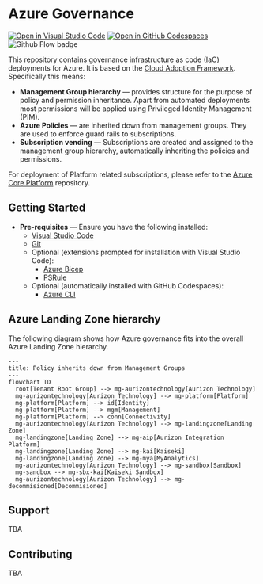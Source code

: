 # Azure Governance

[![Open in Visual Studio Code](https://img.shields.io/badge/Open%20in-github.dev-blue?logo=github)][1]
[![Open in GitHub Codespaces](https://img.shields.io/badge/Open%20in-GitHub_Codespaces-blue?logo=github)][4]
![Github Flow badge](https://img.shields.io/badge/GitFlow-GitHub-Green)

This repository contains governance infrastructure as code (IaC) deployments for Azure.
It is based on the [Cloud Adoption Framework][2].
Specifically this means:

- **Management Group hierarchy** &mdash; provides structure for the purpose of policy and permission inheritance.
  Apart from automated deployments most permissions will be applied using Privileged Identity Management (PIM).
- **Azure Policies** &mdash; are inherited down from management groups.
  They are used to enforce guard rails to subscriptions.
- **Subscription vending** &mdash; Subscriptions are created and assigned to the management group hierarchy, automatically inheriting the policies and permissions.

For deployment of Platform related subscriptions, please refer to the [Azure Core Platform][3] repository.

  [1]: https://github.dev/Aurizon/azure-governance
  [2]: https://learn.microsoft.com/azure/cloud-adoption-framework/ready/landing-zone/#azure-landing-zone-conceptual-architecture
  [3]: https://github.com/Aurizon/azure-core-platform
  [4]: https://codespaces.new/Aurizon/azure-governance?quickstart=1

## Getting Started

- **Pre-requisites** &mdash; Ensure you have the following installed:
  - [Visual Studio Code](https://code.visualstudio.com/)
  - [Git](https://git-scm.com/downloads)
  - Optional (extensions prompted for installation with Visual Studio Code):
    - [Azure Bicep](https://marketplace.visualstudio.com/items?itemName=ms-azuretools.vscode-bicep)
    - [PSRule](https://marketplace.visualstudio.com/items?itemName=bewhite.psrule-vscode)
  - Optional (automatically installed with GitHub Codespaces):
    - [Azure CLI](https://docs.microsoft.com/cli/azure/install-azure-cli)

## Azure Landing Zone hierarchy

The following diagram shows how Azure governance fits into the overall Azure Landing Zone hierarchy.

```mermaid
---
title: Policy inherits down from Management Groups
---
flowchart TD
  root[Tenant Root Group] --> mg-aurizontechnology[Aurizon Technology]
  mg-aurizontechnology[Aurizon Technology] --> mg-platform[Platform]
  mg-platform[Platform] --> id[Identity]
  mg-platform[Platform] --> mgm[Management]
  mg-platform[Platform] --> conn[Connectivity]
  mg-aurizontechnology[Aurizon Technology] --> mg-landingzone[Landing Zone]
  mg-landingzone[Landing Zone] --> mg-aip[Aurizon Integration Platform]
  mg-landingzone[Landing Zone] --> mg-kai[Kaiseki]
  mg-landingzone[Landing Zone] --> mg-mya[MyAnalytics]
  mg-aurizontechnology[Aurizon Technology] --> mg-sandbox[Sandbox]
  mg-sandbox --> mg-sbx-kai[Kaiseki Sandbox]
  mg-aurizontechnology[Aurizon Technology] --> mg-decommisioned[Decommisioned]
```

## Support

TBA

## Contributing

TBA
